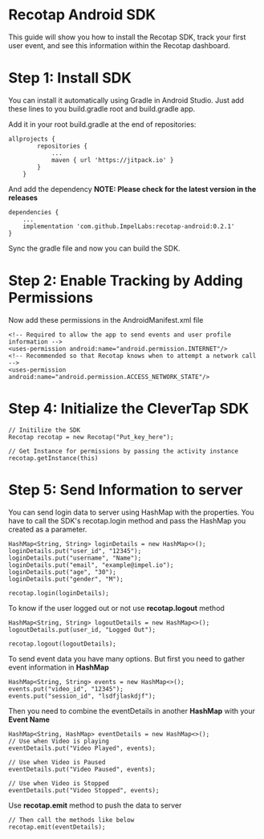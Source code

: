 # Recotap Android SDK

This guide will show you how to install the Recotap SDK, track your first user event, and see this information within the Recotap dashboard.

# Step 1: Install SDK
You can install it automatically using Gradle in Android Studio. Just add these lines to you build.gradle root and build.gradle app.

Add it in your root build.gradle at the end of repositories:
```
allprojects {
		repositories {
			...
			maven { url 'https://jitpack.io' }
		}
	}
```

And add the dependency
**NOTE: Please check for the latest version in the releases**
```
dependencies {
    ...
    implementation 'com.github.ImpelLabs:recotap-android:0.2.1'
}
```
Sync the gradle file and now you can build the SDK.

# Step 2: Enable Tracking by Adding Permissions
Now add these permissions in the AndroidManifest.xml file
```
<!-- Required to allow the app to send events and user profile information -->
<uses-permission android:name="android.permission.INTERNET"/>
<!-- Recommended so that Recotap knows when to attempt a network call -->
<uses-permission android:name="android.permission.ACCESS_NETWORK_STATE"/>
```



# Step 4: Initialize the CleverTap SDK

```
// Initilize the SDK
Recotap recotap = new Recotap("Put_key_here");

// Get Instance for permissions by passing the activity instance
recotap.getInstance(this)

```

# Step 5: Send Information to server
You can send login data to server using HashMap with the properties. You have to call the SDK's recotap.login method and pass the HashMap you created as a parameter.

```
HashMap<String, String> loginDetails = new HashMap<>();
loginDetails.put("user_id", "12345");
loginDetails.put("username", "Name");
loginDetails.put("email", "example@impel.io");
loginDetails.put("age", "30");
loginDetails.put("gender", "M");

recotap.login(loginDetails);
```

To know if the user logged out or not use **recotap.logout** method
```
HashMap<String, String> logoutDetails = new HashMap<>();
logoutDetails.put(user_id, "Logged Out");
        
recotap.logout(logoutDetails);
```

To send event data you have many options.
But first you need to gather event information in **HashMap**

```
HashMap<String, String> events = new HashMap<>();
events.put("video_id", "12345");
events.put("session_id", "lsdfjlaskdjf");
```
Then you need to combine the eventDetails in another **HashMap** with your **Event Name**

```
HashMap<String, HashMap> eventDetails = new HashMap<>();
// Use when Video is playing
eventDetails.put("Video Played", events);

// Use when Video is Paused
eventDetails.put("Video Paused", events);

// Use when Video is Stopped
eventDetails.put("Video Stopped", events);
```
Use **recotap.emit** method to push the data to server
```
// Then call the methods like below
recotap.emit(eventDetails);
```

